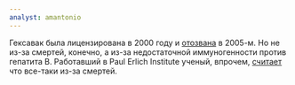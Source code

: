 ```yaml
---
analyst: amantonio
---
```


Гексавак была лицензирована в 2000 году и [отозвана](https://www.sciencedirect.com/science/article/pii/S1198743X14601798) в 2005-м. Но не из-за смертей, конечно, а из-за недостаточной иммуногенности против гепатита В. Работавший в Paul Erlich Institute ученый, впрочем, [считает](https://www.youtube.com/watch?v=oAeKUWw-g3U) что все-таки из-за смертей.
